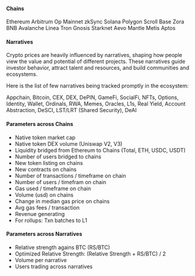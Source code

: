 
#### Chains
Ethereum
Arbitrum
Op Mainnet
zkSync
Solana
Polygon
Scroll
Base
Zora
BNB
Avalanche
Linea
Tron
Gnosis
Starknet
Aevo
Mantle
Metis
Aptos

#### Narratives
Crypto prices are heavily influenced by narratives, shaping how people view the value and potential of different projects. These narratives guide investor behavior, attract talent and resources, and build communities and ecosystems.

Here is the list of few narratives being tracked promptly in the ecosystem:

Appchain, Bitcoin, CEX, DEX, DePIN, GameFi, SocialFi, NFTs, Options, Identity, Wallet, Ordinals, RWA, Memes, Oracles, L1s, Real Yield, Account Abstraction, DeSCI, LST/LRT (Shared Security), DeAI

#### Parameters across Chains
* Native token market cap
* Native token DEX volume (Uniswap V2, V3)
* Liquidity bridged from Ethereum to Chains (Total, ETH, USDC, USDT)
* Number of users bridged to chains
* New token listing on chains
* New contracts on chains
* Number of transactions / timeframe on chain
* Number of users / timefram on chain
* Gas used / timeframe on chain
* Volume (usd) on chains
* Change in median gas price on chains
* Avg gas fees / transaction
* Revenue generating 
* For rollups: Txn batches to L1

#### Parameters across Narratives
* Relative strength agains BTC (RS/BTC)
* Optimized Relative Strength: (Relative Strength + RS/BTC) / 2
* Volume per narrative
* Users trading across narratives
